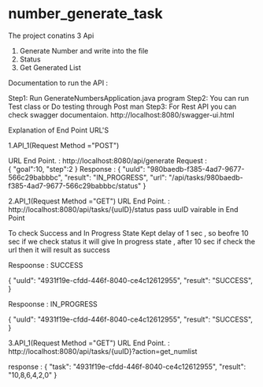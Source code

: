 # number_generate_task
The project conatins 3 Api 
1. Generate Number and write into the file
2. Status 
3. Get Generated List

Documentation to run the API : 

Step1: Run GenerateNumbersApplication.java program 
Step2: You can run Test class or Do testing through Post man
Step3: For Rest API you can check swagger documentaion.
        http://localhost:8080/swagger-ui.html


Explanation of End Point URL'S

1.API_1(Request Method ="POST")

URL End Point. : http://localhost:8080/api/generate
  Request :  
       {
        "goal":10,
        "step":2
        }
  Response :
  {
    "uuId": "980baedb-f385-4ad7-9677-566c29babbbc",
    "result": "IN_PROGRESS",
    "url": "/api/tasks/980baedb-f385-4ad7-9677-566c29babbbc/status"
  }
  
 2.API_1(Request Method ="GET")
 URL End Point. : http://localhost:8080/api/tasks/{uuID}/status
 pass uuID vairable in End Point 
 
 To check Success and In Progress State Kept delay of 1 sec , so beofre 10 sec if we check status it will give In progress state , 
 after 10 sec if check the url then it will result as success
 
 Respoonse : SUCCESS 
 
 {
    "uuId": "4931f19e-cfdd-446f-8040-ce4c12612955",
    "result": "SUCCESS",
  }

Respoonse : IN_PROGRESS 
 
 {
    "uuId": "4931f19e-cfdd-446f-8040-ce4c12612955",
    "result": "SUCCESS",
 }
 
 3.API_1(Request Method ="GET")
 URL End Point. : http://localhost:8080/api/tasks/{uuID}?action=get_numlist
 
 response :
 {
    "task": "4931f19e-cfdd-446f-8040-ce4c12612955",
    "result": "10,8,6,4,2,0"
}

